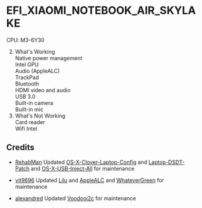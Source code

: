 # EFI_XIAOMI_NOTEBOOK_AIR_SKYLAKE

CPU: M3-6Y30 <br />

2. What's Working <br />
Native power management <br />
Intel GPU <br />
Audio (AppleALC) <br />
TrackPad <br />
Bluetooth <br />
HDMI video and audio <br />
USB 3.0 <br />
Built-in camera <br />
Built-in mic <br />
3. What's Not Working <br />
Card reader <br />
Wifi Intel <br />

## Credits

- [RehabMan](https://github.com/RehabMan) Updated [OS-X-Clover-Laptop-Config](https://github.com/RehabMan/OS-X-Clover-Laptop-Config) and [Laptop-DSDT-Patch](https://github.com/RehabMan/Laptop-DSDT-Patch) and [OS-X-USB-Inject-All](https://github.com/RehabMan/OS-X-USB-Inject-All) for maintenance

- [vit9696](https://github.com/vit9696) Updated [Lilu](https://github.com/vit9696/Lilu) and [AppleALC](https://github.com/vit9696/AppleALC) and [WhateverGreen](https://github.com/vit9696/WhateverGreen)  for maintenance

- [alexandred](https://github.com/alexandred) Updated [Voodooi2c](https://github.com/alexandred/VoodooI2C) for maintenance
